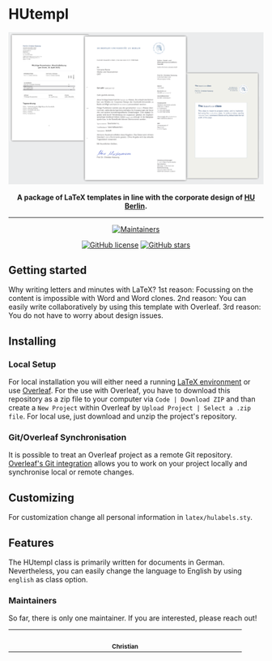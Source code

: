 # HUtempl

<div align="center">

[![Preview](preview/hutempl.png)](https://github.com/ckassung/hutempl/blob/main/README.md)

**A package of LaTeX templates in line with the corporate design of [HU Berlin](https://www.hu-berlin.de).**

---

[![Maintainers](https://img.shields.io/badge/maintainers-1-success.svg)](#maintainers)

[![GitHub license](https://img.shields.io/github/license/ckassung/hutempl?color=blue)](https://github.com/ckassung/hutempl/blob/main/LICENSE)
[![GitHub stars](https://img.shields.io/github/stars/ckassung/hutempl)](https://github.com/ckassung/hutempl)

</div>

## Getting started

Why writing letters and minutes with LaTeX? 1st reason: Focussing on the content is impossible with Word and Word clones. 2nd reason: You can easily write collaboratively by using this template with Overleaf. 3rd reason: You do not have to worry about design issues.

## Installing

### Local Setup

For local installation you will either need a running [LaTeX environment](https://www.latex-project.org/get/) or use [Overleaf](https://www.overleaf.com/). For the use with Overleaf, you have to download this repository as a zip file to your computer via `Code | Download ZIP` and than create a `New Project` within Overleaf by `Upload Project | Select a .zip file`. For local use, just download and unzip the project's repository.

### Git/Overleaf Synchronisation

It is possible to treat an Overleaf project as a remote Git repository. [Overleaf's Git integration](https://www.overleaf.com/learn/how-to/Git_integration) allows you to work on your project locally and synchronise local or remote changes.

## Customizing

For customization change all personal information in `latex/hulabels.sty`.

## Features

The HUtempl class is primarily written for documents in German. Nevertheless, you can easily change the language to English by using `english` as class option.

### Maintainers

So far, there is only one maintainer. If you are interested, please reach out!

<!-- ALL-CONTRIBUTORS-LIST:START - Do not remove or modify this section -->
<!-- prettier-ignore-start -->
<!-- markdownlint-disable -->
<table>
  <tbody>
    <tr>
      <td align="center" valign="top" width="14.28%"><a href="https://ckassung.github.io/"><img src="https://avatars.githubusercontent.com/ckassung" width="100px;" alt=""/><br /><sub><b>Christian</b></sub></a></td>
    </tr>
  </tbody>
</table>
<!-- markdownlint-restore -->
<!-- prettier-ignore-end -->
<!-- ALL-CONTRIBUTORS-LIST:END -->
